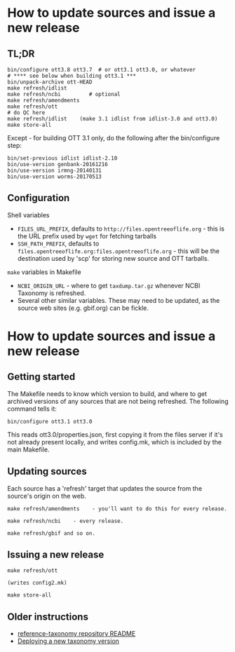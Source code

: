 # How to update sources and issue a new release

## TL;DR

    bin/configure ott3.8 ott3.7  # or ott3.1 ott3.0, or whatever
    # **** see below when building ott3.1 ***
    bin/unpack-archive ott-HEAD
    make refresh/idlist
    make refresh/ncbi         # optional
    make refresh/amendments
    make refresh/ott
    # do QC here
    make refresh/idlist    (make 3.1 idlist from idlist-3.0 and ott3.0)
    make store-all

Except - for building OTT 3.1 only, do the following after the
bin/configure step:

    bin/set-previous idlist idlist-2.10
    bin/use-version genbank-20161216
    bin/use-version irmng-20140131
    bin/use-version worms-20170513


## Configuration

Shell variables

* `FILES_URL_PREFIX`, defaults to `http://files.opentreeoflife.org` -
  this is the URL prefix used by `wget` for fetching tarballs
* `SSH_PATH_PREFIX`, defaults to
  `files.opentreeoflife.org:files.opentreeoflife.org` - this will be
  the destination used by 'scp' for storing new source and OTT tarballs.

`make` variables in Makefile

* `NCBI_ORIGIN_URL` - where to get `taxdump.tar.gz` whenever NCBI
  Taxonomy is refreshed.
* Several other similar variables.  These may need to be updated, as
  the source web sites (e.g. gbif.org) can be fickle.


# How to update sources and issue a new release


## Getting started

The Makefile needs to know which version to build, and where to get
archived versions of any sources that are not being refreshed.  The
following command tells it:

    bin/configure ott3.1 ott3.0

This reads ott3.0/properties.json, first copying it from the files
server if it's not already present locally, and writes config.mk,
which is included by the main Makefile.


## Updating sources

Each source has a 'refresh' target that updates the source from the
source's origin on the web.

    make refresh/amendments    - you'll want to do this for every release.

    make refresh/ncbi    - every release.

    make refresh/gbif and so on.


## Issuing a new release

    make refresh/ott

    (writes config2.mk)

    make store-all


## Older instructions

* [reference-taxonomy repository README](../README.md)
* [Deploying a new taxonomy version](https://github.com/OpenTreeOfLife/germinator/wiki/Deploying-a-new-taxonomy-version)
